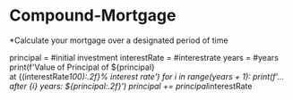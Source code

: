 # Compound-Mortgage
*Calculate your mortgage over a designated period of time

principal = #initial investment
interestRate = #interestrate
years = #years
print(f'Value of Principal of ${principal}\
      at {(interestRate*100):.2f}% interest rate')
for i in range(years + 1):
    print(f'... after {i} years: ${principal:.2f}')
    principal += principal*interestRate
